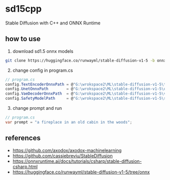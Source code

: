 # sd15cpp
Stable Diffusion with C++ and ONNX Runtime

## how to use

1. download sd1.5 onnx models

```bash
git clone https://huggingface.co/runwayml/stable-diffusion-v1-5 -b onnx
```

2. change config in program.cs

```csharp
// program.cs
config.TextEncoderOnnxPath = @"G:\wrokspace2\ML\stable-diffusion-v1-5\text_encoder\model.onnx";
config.UnetOnnxPath        = @"G:\wrokspace2\ML\stable-diffusion-v1-5\unet\model.onnx";
config.VaeDecoderOnnxPath  = @"G:\wrokspace2\ML\stable-diffusion-v1-5\vae_decoder\model.onnx";
config.SafetyModelPath     = @"G:\wrokspace2\ML\stable-diffusion-v1-5\safety_checker\model.onnx";
```

3. change prompt and run

```csharp
// program.cs
var prompt = "a fireplace in an old cabin in the woods";
```

## references
- https://github.com/axodox/axodox-machinelearning
- https://github.com/cassiebreviu/StableDiffusion
- https://onnxruntime.ai/docs/tutorials/csharp/stable-diffusion-csharp.html
- https://huggingface.co/runwayml/stable-diffusion-v1-5/tree/onnx
